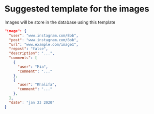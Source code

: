 # Suggested template for the images

Images will be store in the database using this template

```JSON
"image": {
  "user": "www.instagram.com/Bob",
  "post": "www.instagram.com/Bob",
  "url": "www.example.com/image1",
  "repost": "false",
  "description": "...",
  "comments": [
    {
      "user": "Mia",
      "comment": "..."
    },
    {
      "user": "Khalifa",
      "comment": "..."
    },
  ],
  "date": "jan 23 2020"
}
```